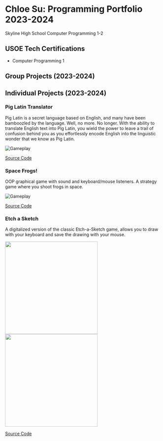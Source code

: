 # Chloe Su: Programming Portfolio 2023-2024
Skyline High School Computer Programming 1-2


## USOE Tech Certifications
* Computer Programming 1


## Group Projects (2023-2024)


## Individual Projects (2023-2024)

### Pig Latin Translator
Pig Latin is a secret language based on English, and many have been bamboozled  by the language. Well, no more. No longer. With the ability to translate English text into Pig Latin, you wield the power to leave a trail of confusion behind you as you effortlessly encode English into the linguistic wonder that we know as Pig Latin.

![Gameplay](https://github.com/akiaxin/programming/blob/main/images/piglatin1.png)

[Source Code](https://github.com/akiaxin/programming/blob/main/src/piglatin.py)



### Space Frogs!
OOP graphical game with sound and keyboard/mouse listeners. A strategy game where you shoot frogs in space.

![Gameplay](https://github.com/akiaxin/programming/blob/main/images/spacefrogs1.png)

[Source Code](https://github.com/akiaxin/programming/blob/main/src/SpaceFrogs.zip)


### Etch a Sketch
A digitalized version of the classic Etch-a-Sketch game, allows you to draw with your keyboard and save the drawing with your mouse.

<img src="https://github.com/akiaxin/programming/blob/main/images/etchasketch1.png" width="300"> <img src="https://github.com/akiaxin/programming/blob/main/images/etchasketch2.png" width="300">

[Source Code](https://github.com/akiaxin/programming/blob/main/src/EtchASketch.zip)

